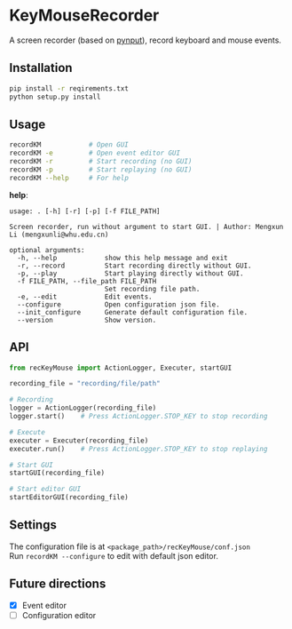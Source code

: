 # KeyMouseRecorder
A screen recorder (based on [pynput](https://pypi.org/project/pynput/)), record keyboard and mouse events.

## Installation
```bash
pip install -r reqirements.txt
python setup.py install
```

## Usage
```bash
recordKM            # Open GUI
recordKM -e         # Open event editor GUI
recordKM -r         # Start recording (no GUI)
recordKM -p         # Start replaying (no GUI)
recordKM --help     # For help
```

**help**:
```
usage: . [-h] [-r] [-p] [-f FILE_PATH]  

Screen recorder, run without argument to start GUI. | Author: Mengxun Li (mengxunli@whu.edu.cn)  

optional arguments:
  -h, --help            show this help message and exit
  -r, --record          Start recording directly without GUI.
  -p, --play            Start playing directly without GUI.
  -f FILE_PATH, --file_path FILE_PATH
                        Set recording file path.
  -e, --edit            Edit events.
  --configure           Open configuration json file.
  --init_configure      Generate default configuration file.
  --version             Show version.
```

## API
```python
from recKeyMouse import ActionLogger, Executer, startGUI

recording_file = "recording/file/path" 

# Recording
logger = ActionLogger(recording_file)
logger.start()    # Press ActionLogger.STOP_KEY to stop recording

# Execute
executer = Executer(recording_file)
executer.run()    # Press ActionLogger.STOP_KEY to stop replaying

# Start GUI
startGUI(recording_file)

# Start editor GUI
startEditorGUI(recording_file)
```

## Settings
The configuration file is at `<package_path>/recKeyMouse/conf.json`  
Run `recordKM --configure` to edit with default json editor.

## Future directions
- [x] Event editor
- [ ] Configuration editor